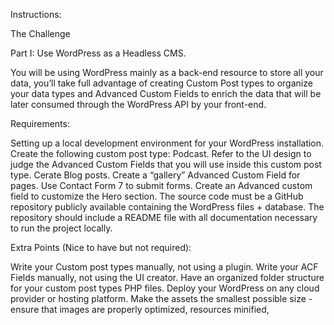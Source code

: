 Instructions:

The Challenge

Part I: Use WordPress as a Headless CMS.

You will be using WordPress mainly as a back-end resource to store all your data, you’ll take full advantage of creating Custom Post types to organize your data types and Advanced Custom Fields to enrich the data that will be later consumed through the WordPress API by your front-end.

Requirements:

Setting up a local development environment for your WordPress installation.
Create the following custom post type: Podcast.
Refer to the UI design to judge the Advanced Custom Fields that you will use inside this custom post type.
Cerate Blog posts.
Create a “gallery” Advanced Custom Field for pages.
Use Contact Form 7 to submit forms.
Create an Advanced custom field to customize the Hero section.
The source code must be a GitHub repository publicly available containing the WordPress files + database.
The repository should include a README file with all documentation necessary to run the project locally.


Extra Points (Nice to have but not required):

Write your Custom post types manually, not using a plugin.
Write your ACF Fields manually, not using the UI creator.
Have an organized folder structure for your custom post types PHP files.
Deploy your WordPress on any cloud provider or hosting platform.
Make the assets the smallest possible size - ensure that images are properly optimized, resources minified,
